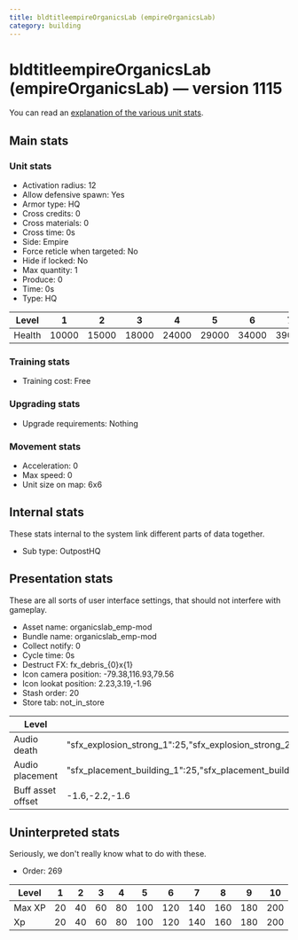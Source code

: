 ```yaml
---
title: bldtitleempireOrganicsLab (empireOrganicsLab)
category: building
---
```


# bldtitleempireOrganicsLab (empireOrganicsLab) — version 1115

You can read an [explanation  of the various unit stats](unitexplained.md).

## Main stats

### Unit stats

  * Activation radius: 12
  * Allow defensive spawn: Yes
  * Armor type: HQ
  * Cross credits: 0
  * Cross materials: 0
  * Cross time: 0s
  * Side: Empire
  * Force reticle when targeted: No
  * Hide if locked: No
  * Max quantity: 1
  * Produce: 0
  * Time: 0s
  * Type: HQ

|Level |1    |2    |3    |4    |5    |6    |7    |8    |9    |10   |
|------|-----|-----|-----|-----|-----|-----|-----|-----|-----|-----|
|Health|10000|15000|18000|24000|29000|34000|39000|44000|49000|54000|


### Training stats

  * Training cost: Free

### Upgrading stats

  * Upgrade requirements: Nothing

### Movement stats

  * Acceleration: 0
  * Max speed: 0
  * Unit size on map: 6x6

## Internal stats

These stats internal to the system link different parts of data together.

  * Sub type: OutpostHQ

## Presentation stats

These are all sorts of user interface settings, that should not interfere with gameplay.

  * Asset name: organicslab_emp-mod
  * Bundle name: organicslab_emp-mod
  * Collect notify: 0
  * Cycle time: 0s
  * Destruct FX: fx_debris_{0}x{1}
  * Icon camera position: -79.38,116.93,79.56
  * Icon lookat position: 2.23,3.19,-1.96
  * Stash order: 20
  * Store tab: not_in_store

|Level            |1                                                                                                                      |2                                                                                                                      |3                                                                                                                      |4                                                                                                                      |5                                                                                                                      |6                                                                                                                      |7                                                                                                                      |8                                                                                                                      |9                                                                                                                      |10                                                                                                                     |
|-----------------|-----------------------------------------------------------------------------------------------------------------------|-----------------------------------------------------------------------------------------------------------------------|-----------------------------------------------------------------------------------------------------------------------|-----------------------------------------------------------------------------------------------------------------------|-----------------------------------------------------------------------------------------------------------------------|-----------------------------------------------------------------------------------------------------------------------|-----------------------------------------------------------------------------------------------------------------------|-----------------------------------------------------------------------------------------------------------------------|-----------------------------------------------------------------------------------------------------------------------|-----------------------------------------------------------------------------------------------------------------------|
|Audio death      |"sfx_explosion_strong_1":25,"sfx_explosion_strong_2":25,"sfx_explosion_strong_3":25,"sfx_explosion_strong_4":55        |"sfx_explosion_strong_1":25,"sfx_explosion_strong_2":25,"sfx_explosion_strong_3":25,"sfx_explosion_strong_4":56        |"sfx_explosion_strong_1":25,"sfx_explosion_strong_2":25,"sfx_explosion_strong_3":25,"sfx_explosion_strong_4":57        |"sfx_explosion_strong_1":25,"sfx_explosion_strong_2":25,"sfx_explosion_strong_3":25,"sfx_explosion_strong_4":58        |"sfx_explosion_strong_1":25,"sfx_explosion_strong_2":25,"sfx_explosion_strong_3":25,"sfx_explosion_strong_4":59        |"sfx_explosion_strong_1":25,"sfx_explosion_strong_2":25,"sfx_explosion_strong_3":25,"sfx_explosion_strong_4":60        |"sfx_explosion_strong_1":25,"sfx_explosion_strong_2":25,"sfx_explosion_strong_3":25,"sfx_explosion_strong_4":61        |"sfx_explosion_strong_1":25,"sfx_explosion_strong_2":25,"sfx_explosion_strong_3":25,"sfx_explosion_strong_4":62        |"sfx_explosion_strong_1":25,"sfx_explosion_strong_2":25,"sfx_explosion_strong_3":25,"sfx_explosion_strong_4":63        |"sfx_explosion_strong_1":25,"sfx_explosion_strong_2":25,"sfx_explosion_strong_3":25,"sfx_explosion_strong_4":64        |
|Audio placement  |"sfx_placement_building_1":25,"sfx_placement_building_2":25,"sfx_placement_building_3":25,"sfx_placement_building_4":55|"sfx_placement_building_1":25,"sfx_placement_building_2":25,"sfx_placement_building_3":25,"sfx_placement_building_4":56|"sfx_placement_building_1":25,"sfx_placement_building_2":25,"sfx_placement_building_3":25,"sfx_placement_building_4":57|"sfx_placement_building_1":25,"sfx_placement_building_2":25,"sfx_placement_building_3":25,"sfx_placement_building_4":58|"sfx_placement_building_1":25,"sfx_placement_building_2":25,"sfx_placement_building_3":25,"sfx_placement_building_4":59|"sfx_placement_building_1":25,"sfx_placement_building_2":25,"sfx_placement_building_3":25,"sfx_placement_building_4":60|"sfx_placement_building_1":25,"sfx_placement_building_2":25,"sfx_placement_building_3":25,"sfx_placement_building_4":61|"sfx_placement_building_1":25,"sfx_placement_building_2":25,"sfx_placement_building_3":25,"sfx_placement_building_4":62|"sfx_placement_building_1":25,"sfx_placement_building_2":25,"sfx_placement_building_3":25,"sfx_placement_building_4":63|"sfx_placement_building_1":25,"sfx_placement_building_2":25,"sfx_placement_building_3":25,"sfx_placement_building_4":64|
|Buff asset offset|-1.6,-2.2,-1.6                                                                                                         |-1.6,-2.2,-1.6                                                                                                         |-1.6,-2.2,-1.6                                                                                                         |-1.6,-2.2,-1.6                                                                                                         |-1.6,-2.4,-1.6                                                                                                         |-1.6,-2.4,-1.6                                                                                                         |-2,-1.6,-2.8                                                                                                           |-2,-1.6,-2.8                                                                                                           |-2,-1.6,-2.8                                                                                                           |-2,-1.6,-2.8                                                                                                           |


## Uninterpreted stats

Seriously, we don't really know what to do with these.

  * Order: 269

|Level |1 |2 |3 |4 |5  |6  |7  |8  |9  |10 |
|------|--|--|--|--|---|---|---|---|---|---|
|Max XP|20|40|60|80|100|120|140|160|180|200|
|Xp    |20|40|60|80|100|120|140|160|180|200|


